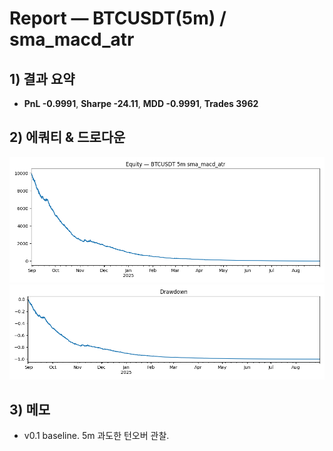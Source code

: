 # Report — BTCUSDT(5m) / sma_macd_atr

## 1) 결과 요약
- **PnL -0.9991**, **Sharpe -24.11**, **MDD -0.9991**, **Trades 3962**

## 2) 에쿼티 & 드로다운
![equity](./figures/equity.png)
![dd](./figures/drawdown.png)

## 3) 메모
- v0.1 baseline. 5m 과도한 턴오버 관찰.
